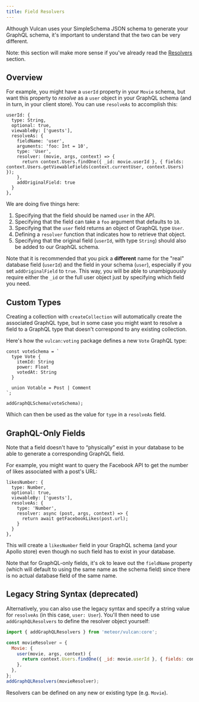 ```yaml
---
title: Field Resolvers
---
```


Although Vulcan uses your SimpleSchema JSON schema to generate your GraphQL schema, it's important to understand that the two can be very different. 

Note: this section will make more sense if you've already read the [Resolvers](/resolvers.html) section.

## Overview

For example, you might have a `userId` property in your `Movie` schema, but want this property to *resolve* as a `user` object in your GraphQL schema (and in turn, in your client store). You can use `resolveAs` to accomplish this:

```
userId: {
  type: String,
  optional: true,
  viewableBy: ['guests'],
  resolveAs: {
    fieldName: 'user',
    arguments: 'foo: Int = 10',
    type: 'User',
    resolver: (movie, args, context) => {
      return context.Users.findOne({ _id: movie.userId }, { fields: context.Users.getViewableFields(context.currentUser, context.Users) });
    },
    addOriginalField: true
  }
},
```

We are doing five things here:

1. Specifying that the field should be named `user` in the API.
2. Specifying that the field can take a `foo` argument that defaults to `10`.
3. Specifying that the `user` field returns an object of GraphQL type `User`.
4. Defining a `resolver` function that indicates how to retrieve that object.
5. Specifying that the original field (`userId`, with type `String`) should also be added to our GraphQL schema. 

Note that it is recommended that you pick a **different** name for the "real" database field (`userId`) and the field in your schema (`user`), especially if you set `addOriginalField` to `true`. This way, you will be able to unambiguously require either the `_id` or the full user object just by specifying which field you need. 

## Custom Types

Creating a collection with `createCollection` will automatically create the associated GraphQL type, but in some case you might want to resolve a field to a GraphQL type that doesn't correspond to any existing collection. 

Here's how the `vulcan:voting` package defines a new `Vote` GraphQL type:

```
const voteSchema = `
  type Vote {
    itemId: String
    power: Float
    votedAt: String
  }
  
  union Votable = Post | Comment
`;

addGraphQLSchema(voteSchema);
```

Which can then be used as the value for `type` in a `resolveAs` field. 

## GraphQL-Only Fields

Note that a field doesn't have to “physically” exist in your database to be able to generate a corresponding GraphQL field. 

For example, you might want to query the Facebook API to get the number of likes associated with a post's URL:

```
likesNumber: {
  type: Number,
  optional: true,
  viewableBy: ['guests'],
  resolveAs: {
    type: 'Number',
    resolver: async (post, args, context) => {
      return await getFacebookLikes(post.url);
    }
  }
},
```

This will create a `likesNumber` field in your GraphQL schema (and your Apollo store) even though no such field has to exist in your database. 

Note that for GraphQL-only fields, it's ok to leave out the `fieldName` property (which will default to using the same name as the schema field) since there is no actual database field of the same name. 

## Legacy String Syntax (deprecated)

Alternatively, you can also use the legacy syntax and specify a string value for `resolveAs` (in this case, `user: User`). You'll then need to use `addGraphQLResolvers` to define the resolver object yourself:

```js
import { addGraphQLResolvers } from 'meteor/vulcan:core';

const movieResolver = {
  Movie: {
    user(movie, args, context) {
      return context.Users.findOne({ _id: movie.userId }, { fields: context.getViewableFields(context.currentUser, context.Users) });
    },
  },
};
addGraphQLResolvers(movieResolver);
```

Resolvers can be defined on any new or existing type (e.g. `Movie`).
